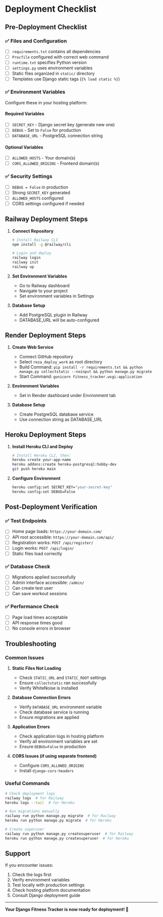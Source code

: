 # Deployment Checklist

## Pre-Deployment Checklist

### ✅ Files and Configuration
- [ ] `requirements.txt` contains all dependencies
- [ ] `Procfile` configured with correct web command
- [ ] `runtime.txt` specifies Python version
- [ ] `settings.py` uses environment variables
- [ ] Static files organized in `static/` directory
- [ ] Templates use Django static tags (`{% load static %}`)

### ✅ Environment Variables
Configure these in your hosting platform:

#### Required Variables
- [ ] `SECRET_KEY` - Django secret key (generate new one)
- [ ] `DEBUG` - Set to `False` for production
- [ ] `DATABASE_URL` - PostgreSQL connection string

#### Optional Variables
- [ ] `ALLOWED_HOSTS` - Your domain(s)
- [ ] `CORS_ALLOWED_ORIGINS` - Frontend domain(s)

### ✅ Security Settings
- [ ] `DEBUG = False` in production
- [ ] Strong `SECRET_KEY` generated
- [ ] `ALLOWED_HOSTS` configured
- [ ] CORS settings configured if needed

## Railway Deployment Steps

1. **Connect Repository**
   ```bash
   # Install Railway CLI
   npm install -g @railway/cli
   
   # Login and deploy
   railway login
   railway init
   railway up
   ```

2. **Set Environment Variables**
   - Go to Railway dashboard
   - Navigate to your project
   - Set environment variables in Settings

3. **Database Setup**
   - Add PostgreSQL plugin in Railway
   - DATABASE_URL will be auto-configured

## Render Deployment Steps

1. **Create Web Service**
   - Connect GitHub repository
   - Select `reza_deploy_work` as root directory
   - Build Command: `pip install -r requirements.txt && python manage.py collectstatic --noinput && python manage.py migrate`
   - Start Command: `gunicorn fitness_tracker.wsgi:application`

2. **Environment Variables**
   - Set in Render dashboard under Environment tab

3. **Database Setup**
   - Create PostgreSQL database service
   - Use connection string as DATABASE_URL

## Heroku Deployment Steps

1. **Install Heroku CLI and Deploy**
   ```bash
   # Install Heroku CLI, then:
   heroku create your-app-name
   heroku addons:create heroku-postgresql:hobby-dev
   git push heroku main
   ```

2. **Configure Environment**
   ```bash
   heroku config:set SECRET_KEY="your-secret-key"
   heroku config:set DEBUG=False
   ```

## Post-Deployment Verification

### ✅ Test Endpoints
- [ ] Home page loads: `https://your-domain.com/`
- [ ] API root accessible: `https://your-domain.com/api/`
- [ ] Registration works: `POST /api/register/`
- [ ] Login works: `POST /api/login/`
- [ ] Static files load correctly

### ✅ Database Check
- [ ] Migrations applied successfully
- [ ] Admin interface accessible: `/admin/`
- [ ] Can create test user
- [ ] Can save workout sessions

### ✅ Performance Check
- [ ] Page load times acceptable
- [ ] API response times good
- [ ] No console errors in browser

## Troubleshooting

### Common Issues

1. **Static Files Not Loading**
   - Check `STATIC_URL` and `STATIC_ROOT` settings
   - Ensure `collectstatic` ran successfully
   - Verify WhiteNoise is installed

2. **Database Connection Errors**
   - Verify `DATABASE_URL` environment variable
   - Check database service is running
   - Ensure migrations are applied

3. **Application Errors**
   - Check application logs in hosting platform
   - Verify all environment variables are set
   - Ensure `DEBUG=False` in production

4. **CORS Issues (if using separate frontend)**
   - Configure `CORS_ALLOWED_ORIGINS`
   - Install `django-cors-headers`

### Useful Commands

```bash
# Check deployment logs
railway logs  # for Railway
heroku logs --tail  # for Heroku

# Run migrations manually
railway run python manage.py migrate  # for Railway
heroku run python manage.py migrate  # for Heroku

# Create superuser
railway run python manage.py createsuperuser  # for Railway
heroku run python manage.py createsuperuser  # for Heroku
```

## Support

If you encounter issues:
1. Check the logs first
2. Verify environment variables
3. Test locally with production settings
4. Check hosting platform documentation
5. Consult Django deployment guide

---

**Your Django Fitness Tracker is now ready for deployment! 🚀**
